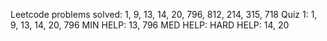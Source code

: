 Leetcode problems solved: 1, 9, 13, 14, 20, 796, 812, 214, 315, 718
Quiz 1: 1, 9, 13, 14, 20, 796
MIN HELP: 13, 796
MED HELP:
HARD HELP: 14, 20
